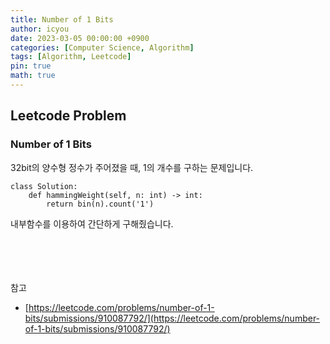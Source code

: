 ```yaml
---
title: Number of 1 Bits
author: icyou
date: 2023-03-05 00:00:00 +0900
categories: [Computer Science, Algorithm]
tags: [Algorithm, Leetcode]
pin: true
math: true
---
```


## Leetcode Problem

### Number of 1 Bits
32bit의 양수형 정수가 주어졌을 때, 1의 개수를 구하는 문제입니다.

```
class Solution:
    def hammingWeight(self, n: int) -> int:
        return bin(n).count('1')
```
내부함수를 이용하여 간단하게 구해줬습니다.

<br/><br/><br/><br/>
참고 
- [https://leetcode.com/problems/number-of-1-bits/submissions/910087792/](https://leetcode.com/problems/number-of-1-bits/submissions/910087792/)